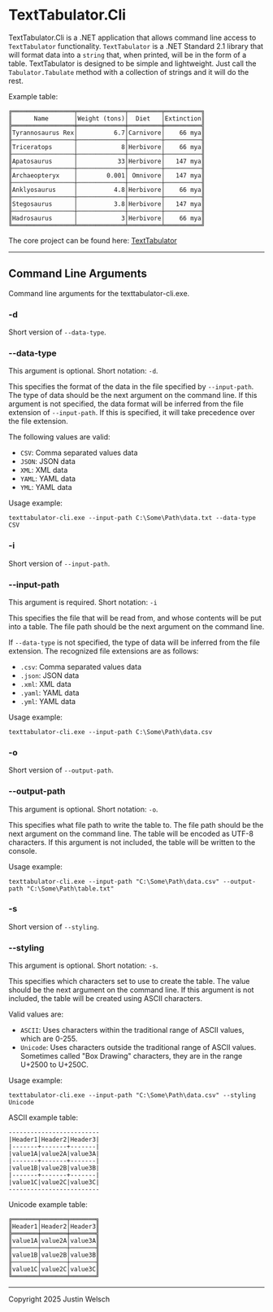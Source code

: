 # TextTabulator.Cli

TextTabulator.Cli is a .NET application that allows command line access to `TextTabulator` functionality. `TextTabulator` is a .NET Standard 2.1 library that will format data into a `string` that, when printed, will be in the form of a table. TextTabulator is designed to be simple and lightweight. Just call the `Tabulator.Tabulate` method with a collection of strings and it will do the rest.

Example table:
```
╔═════════════════╤═════════════╤═════════╤══════════╗
║      Name       │Weight (tons)│  Diet   │Extinction║
╠═════════════════╪═════════════╪═════════╪══════════╣
║Tyrannosaurus Rex│          6.7│Carnivore│    66 mya║
╟─────────────────┼─────────────┼─────────┼──────────╢
║Triceratops      │            8│Herbivore│    66 mya║
╟─────────────────┼─────────────┼─────────┼──────────╢
║Apatosaurus      │           33│Herbivore│   147 mya║
╟─────────────────┼─────────────┼─────────┼──────────╢
║Archaeopteryx    │        0.001│ Omnivore│   147 mya║
╟─────────────────┼─────────────┼─────────┼──────────╢
║Anklyosaurus     │          4.8│Herbivore│    66 mya║
╟─────────────────┼─────────────┼─────────┼──────────╢
║Stegosaurus      │          3.8│Herbivore│   147 mya║
╟─────────────────┼─────────────┼─────────┼──────────╢
║Hadrosaurus      │            3│Herbivore│    66 mya║
╚═════════════════╧═════════════╧═════════╧══════════╝
```

The core project can be found here: [TextTabulator](https://github.com/jwelsch/TextTabulator/blob/main/src/TextTabulator)

---

## Command Line Arguments

Command line arguments for the texttabulator-cli.exe.

### -d

Short version of `--data-type`.

### --data-type

This argument is optional. Short notation: `-d`.

This specifies the format of the data in the file specified by `--input-path`. The type of data should be the next argument on the command line. If this argument is not specified, the data format will be inferred from the file extension of `--input-path`. If this is specified, it will take precedence over the file extension.

The following values are valid:

- `CSV`: Comma separated values data
- `JSON`: JSON data
- `XML`: XML data
- `YAML`: YAML data
- `YML`: YAML data

Usage example:
```
texttabulator-cli.exe --input-path C:\Some\Path\data.txt --data-type CSV
```

### -i

Short version of `--input-path`.

### --input-path

This argument is required. Short notation: `-i`

This specifies the file that will be read from, and whose contents will be put into a table. The file path should be the next argument on the command line.

If `--data-type` is not specified, the type of data will be inferred from the file extension. The recognized file extensions are as follows:

- `.csv`: Comma separated values data
- `.json`: JSON data
- `.xml`: XML data
- `.yaml`: YAML data
- `.yml`: YAML data

Usage example:
```
texttabulator-cli.exe --input-path C:\Some\Path\data.csv
```

### -o

Short version of `--output-path`.

### --output-path

This argument is optional. Short notation: `-o`.

This specifies what file path to write the table to. The file path should be the next argument on the command line. The table will be encoded as UTF-8 characters. If this argument is not included, the table will be written to the console.

Usage example:
```
texttabulator-cli.exe --input-path "C:\Some\Path\data.csv" --output-path "C:\Some\Path\table.txt"
```

### -s

Short version of `--styling`.

### --styling

This argument is optional. Short notation: `-s`.

This specifies which characters set to use to create the table. The value should be the next argument on the command line. If this argument is not included, the table will be created using ASCII characters.

Valid values are:

- `ASCII`: Uses characters within the traditional range of ASCII values, which are 0-255.
- `Unicode`: Uses characters outside the traditional range of ASCII values. Sometimes called "Box Drawing" characters, they are in the range U+2500 to U+250C.

Usage example:
```
texttabulator-cli.exe --input-path "C:\Some\Path\data.csv" --styling Unicode
```

ASCII example table:
```
-------------------------
|Header1|Header2|Header3|
|-------+-------+-------|
|value1A|value2A|value3A|
|-------+-------+-------|
|value1B|value2B|value3B|
|-------+-------+-------|
|value1C|value2C|value3C|
-------------------------
```

Unicode example table:
```
╔═══════╤═══════╤═══════╗
║Header1│Header2│Header3║
╠═══════╪═══════╪═══════╣
║value1A│value2A│value3A║
╟───────┼───────┼───────╢
║value1B│value2B│value3B║
╟───────┼───────┼───────╢
║value1C│value2C│value3C║
╚═══════╧═══════╧═══════╝
```

---
Copyright 2025 Justin Welsch